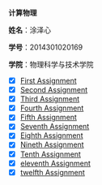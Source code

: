   **计算物理**
 
  **姓名**：涂泽心
 
  **学号**：2014301020169
  
  **学院**：物理科学与技术学院
  
- [x] [First Assignment](https://github.com/Tuzexin/computationalphysics_N2014301020169/blob/master/First%20Assignment)
- [x] [Second Assignment](https://github.com/Tuzexin/computationalphysics_N2014301020169/blob/master/Second%20%20Assignment.PNG)  
- [x] [Third Assignment](https://github.com/Tuzexin/computationalphysics_N2014301020169/blob/master/Third%20Assignment.md)
- [x] [Fourth Assignment](https://github.com/Tuzexin/computationalphysics_N2014301020169/blob/master/Fourth%20Assignment.md)
- [x] [Fifth Assignment](https://github.com/Tuzexin/computationalphysics_N2014301020169/blob/master/Fifth%20Assignment%20.md)
- [x] [Seventh Assignment](https://www.zybuluo.com/15927559519/note/557786)
- [x] [Eighth Assignment](https://www.zybuluo.com/15927559519/note/565789)
- [x] [Nineth Assignment](https://www.zybuluo.com/15927559519/note/573609)
- [x] [Tenth Assignment](https://www.zybuluo.com/15927559519/note/581683)
- [x] [eleventh Assignment](https://www.zybuluo.com/15927559519/note/590001)
- [x] [twelfth Assignment](https://www.zybuluo.com/15927559519/note/597630)
